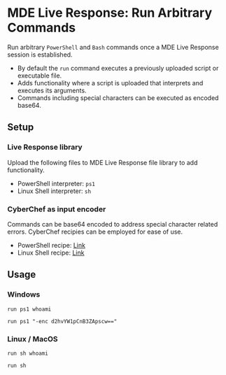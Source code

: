 # MDE Live Response: Run Arbitrary Commands
Run arbitrary `PowerShell` and `Bash` commands once a MDE Live Response session is established. 
* By default the `run` command executes a previously uploaded script or executable file.
* Adds functionality where a script is uploaded that interprets and executes its arguments.
* Commands including special characters can be executed as encoded base64.

## Setup
### Live Response library
Upload the following files to MDE Live Response file library to add functionality.
* PowerShell interpreter: `ps1`
* Linux Shell interpreter: `sh`
  
### CyberChef as input encoder
Commands can be base64 encoded to address special character related errors. CyberChef recipies can be employed for ease of use.
* PowerShell recipe: [Link](https://gchq.github.io/CyberChef/#recipe=To_Base64('A-Za-z0-9%2B/%3D')Find_/_Replace(%7B'option':'Regex','string':'%5E'%7D,'run%20ps1%20%22-enc%20',true,false,true,false)Find_/_Replace(%7B'option':'Regex','string':'$'%7D,'%22',true,false,true,false))
* Linux Shell recipe: [Link](https://gchq.github.io/CyberChef/#recipe=To_Base64('A-Za-z0-9%2B/%3D')Find_/_Replace(%7B'option':'Regex','string':'%5E'%7D,'run%20sh%20%22-enc%20',true,false,true,false)Find_/_Replace(%7B'option':'Regex','string':'$'%7D,'%22',true,false,true,false))

## Usage
### Windows
```
run ps1 whoami
```
```
run ps1 "-enc d2hvYW1pCnB3ZApscw=="
```

### Linux / MacOS
```
run sh whoami
```
```
run sh 
```


